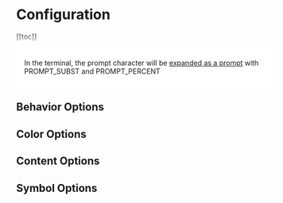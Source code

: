 # Configuration

[[toc]]

<div style="
  background: white;
  box-shadow: 0 0 1rem 1rem white;
  padding: 0.5rem 1rem;
  position: sticky; 
  top: var(--navbar-height);
">
  <PromptComponent/>

In the terminal, the prompt character will be [expanded as a prompt](https://zsh.sourceforge.io/Doc/Release/Prompt-Expansion.html) with PROMPT_SUBST and PROMPT_PERCENT

</div>

<ResetOptionsComponent/>

## Behavior Options

<OptionsConfigurationComponent group="behavior"/>

## Color Options

<OptionsConfigurationComponent group="color"/>

## Content Options

<OptionsConfigurationComponent group="content"/>

## Symbol Options

<OptionsConfigurationComponent group="symbol"/>

<ResetOptionsComponent/>

<ConfigComponent/>
